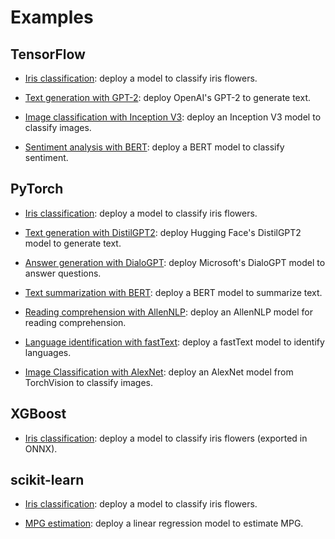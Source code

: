 # Examples

## TensorFlow

- [Iris classification](tensorflow/iris-classifier): deploy a model to classify iris flowers.

- [Text generation with GPT-2](tensorflow/text-generator): deploy OpenAI's GPT-2 to generate text.

- [Image classification with Inception V3](tensorflow/image-classifier): deploy an Inception V3 model to classify images.

- [Sentiment analysis with BERT](tensorflow/sentiment-analysis): deploy a BERT model to classify sentiment.

## PyTorch

- [Iris classification](pytorch/iris-classifier): deploy a model to classify iris flowers.

- [Text generation with DistilGPT2](pytorch/text-generator): deploy Hugging Face's DistilGPT2 model to generate text.

- [Answer generation with DialoGPT](pytorch/answer-generator): deploy Microsoft's DialoGPT model to answer questions.

- [Text summarization with BERT](pytorch/text-summarizer): deploy a BERT model to summarize text.

- [Reading comprehension with AllenNLP](pytorch/reading-comprehender): deploy an AllenNLP model for reading comprehension.

- [Language identification with fastText](pytorch/language-identifier): deploy a fastText model to identify languages.

- [Image Classification with AlexNet](pytorch/image-classifier): deploy an AlexNet model from TorchVision to classify images.

## XGBoost

- [Iris classification](xgboost/iris-classifier): deploy a model to classify iris flowers (exported in ONNX).

## scikit-learn

- [Iris classification](sklearn/mpg-estimation): deploy a model to classify iris flowers.

- [MPG estimation](sklearn/mpg-estimation): deploy a linear regression model to estimate MPG.
